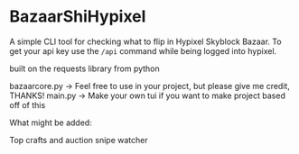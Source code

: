# BazaarShiHypixel

A simple CLI tool for checking what to flip in Hypixel Skyblock Bazaar.
To get your api key use the ```/api``` command while being logged into hypixel.

built on the requests library from python

bazaarcore.py -> Feel free to use in your project, but please give me credit, THANKS!
main.py -> Make your own tui if you want to make project based off of this

What might be added:

Top crafts and auction snipe watcher
